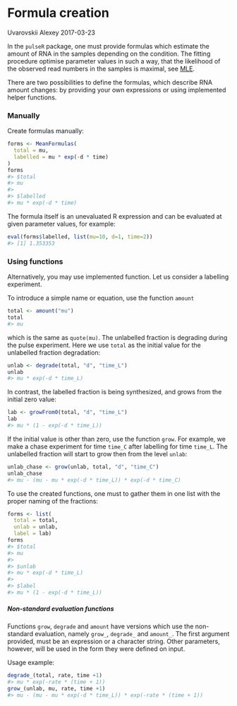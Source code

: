Formula creation
================
Uvarovskii Alexey
2017-03-23

In the `pulseR` package, one must provide formulas which estimate the amount of RNA in the samples depending on the condition. The fitting procedure optimise parameter values in such a way, that the likelihood of the observed read numbers in the samples is maximal, see [MLE](https://en.wikipedia.org/wiki/Maximum_likelihood_estimation).

There are two possibilities to define the formulas, which describe RNA amount changes: by providing your own expressions or using implemented helper functions.

### Manually

Create formulas manually:

``` r
forms <- MeanFormulas(
  total = mu,
  labelled = mu * exp(-d * time)
)
forms
#> $total
#> mu
#> 
#> $labelled
#> mu * exp(-d * time)
```

The formula itself is an unevaluated R expression and can be evaluated at given parameter values, for example:

``` r
eval(forms$labelled, list(mu=10, d=1, time=2))
#> [1] 1.353353
```

### Using functions

Alternatively, you may use implemented function. Let us consider a labelling experiment.

To introduce a simple name or equation, use the function `amount`

``` r
total <- amount("mu")
total
#> mu
```

which is the same as `quote(mu)`. The unlabelled fraction is degrading during the pulse experiment. Here we use `total` as the initial value for the unlabelled fraction degradation:

``` r
unlab <- degrade(total, "d", "time_L")
unlab
#> mu * exp(-d * time_L)
```

In contrast, the labelled fraction is being synthesized, and grows from the initial zero value:

``` r
lab <- growFrom0(total, "d", "time_L")
lab
#> mu * (1 - exp(-d * time_L))
```

If the initial value is other than zero, use the function `grow`. For example, we make a chase experiment for time `time_C` after labelling for time `time_L`. The unlabelled fraction will start to grow then from the level `unlab`:

``` r
unlab_chase <- grow(unlab, total, "d", "time_C")
unlab_chase
#> mu - (mu - mu * exp(-d * time_L)) * exp(-d * time_C)
```

To use the created functions, one must to gather them in one list with the proper naming of the fractions:

``` r
forms <- list(
  total = total,
  unlab = unlab,
  label = lab)
forms
#> $total
#> mu
#> 
#> $unlab
#> mu * exp(-d * time_L)
#> 
#> $label
#> mu * (1 - exp(-d * time_L))
```

##### Non-standard evaluation functions

Functions `grow`, `degrade` and `amount` have versions which use the non-standard evaluation, namely `grow_`, `degrade_` and `amount_`. The first argument provided, must be an expression or a character string. Other parameters, however, will be used in the form they were defined on input.

Usage example:

``` r
degrade_(total, rate, time +1)
#> mu * exp(-rate * (time + 1))
grow_(unlab, mu, rate, time +1)
#> mu - (mu - mu * exp(-d * time_L)) * exp(-rate * (time + 1))
```
